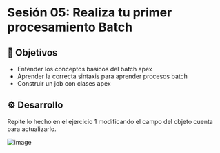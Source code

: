 
# Sesión 05: Realiza tu primer procesamiento Batch

## :dart: Objetivos

- Entender los conceptos basicos del batch apex
- Aprender la correcta sintaxis para aprender procesos batch
- Construir un job con clases apex

## ⚙ Desarrollo

Repite lo hecho en el ejercicio 1 modificando el campo del objeto cuenta para actualizarlo.

![image](https://user-images.githubusercontent.com/523243/145735320-e10ab8a3-5586-4314-97fd-48bd8f717820.png)



